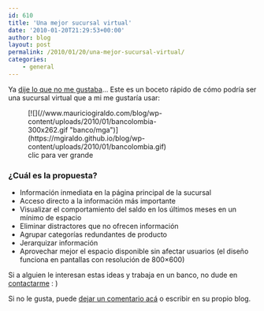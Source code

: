 ```yaml
---
id: 610
title: 'Una mejor sucursal virtual'
date: '2010-01-20T21:29:53+00:00'
author: blog
layout: post
permalink: /2010/01/20/una-mejor-sucursal-virtual/
categories:
    - general
---
```


Ya [dije lo que no me gustaba](http://www.mauriciogiraldo.com/blog/2010/01/13/%c2%bfpor-que-la-sucursal-virtual-de-bancolombia-apesta/)… Este es un boceto rápido de cómo podría ser una sucursal virtual que a mi me gustaría usar:

<figure aria-describedby="caption-attachment-609" class="wp-caption alignnone" id="attachment_609" style="width: 300px">[![](//www.mauriciogiraldo.com/blog/wp-content/uploads/2010/01/bancolombia-300x262.gif "banco/mga")](https://mgiraldo.github.io/blog/wp-content/uploads/2010/01/bancolombia.gif)<figcaption class="wp-caption-text" id="caption-attachment-609">clic para ver grande</figcaption></figure>

### ¿Cuál es la propuesta?

- Información inmediata en la página principal de la sucursal
- Acceso directo a la información más importante
- Visualizar el comportamiento del saldo en los últimos meses en un mínimo de espacio
- Eliminar distractores que no ofrecen información
- Agrupar categorías redundantes de producto
- Jerarquizar información
- Aprovechar mejor el espacio disponible sin afectar usuarios (el diseño funciona en pantallas con resolución de 800×600)

Si a alguien le interesan estas ideas y trabaja en un banco, no dude en [contactarme](/contacto/) : )

Si no le gusta, puede [dejar un comentario acá](/2010/01/20/una-mejor-sucursal-virtual/#comments) o escribir en su propio blog.